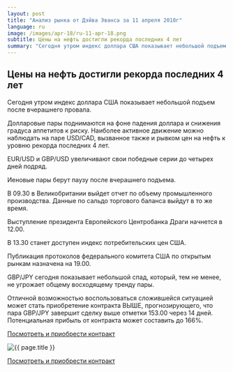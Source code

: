 ```yaml
---
layout: post
title: "Анализ рынка от Дэйва Эванса за 11 апреля 2018г"
language: ru
image: /images/apr-18/ru-11-apr-18.png
subtitle: Цены на нефть достигли рекорда последних 4 лет
summary: "Сегодня утром индекс доллара США показывает небольшой подъем после вчерашнего провала. Долларовые пары поднимаются на фоне падения доллара и снижения градуса аппетитов к риску"
---
```

##  Цены на нефть достигли рекорда последних 4 лет

Сегодня утром индекс доллара США показывает небольшой подъем после вчерашнего провала.

Долларовые пары поднимаются на фоне падения доллара и снижения градуса аппетитов к риску. Наиболее активное движение можно наблюдать на паре USD/CAD, вызванное также и рывком цен на нефть к уровню рекорда последних 4 лет.

EUR/USD и GBP/USD увеличивают свои победные серии до четырех дней подряд.

Иеновые пары берут паузу после вчерашнего подъема.
 
 
В 09.30 в Великобритании выйдет отчет по объему промышленного производства. Данные по сальдо торгового баланса выйдут в то же время.

Выступление президента Европейского Центробанка Драги начнется в 12.00.

В 13.30 станет доступен индекс потребительских цен США.

Публикация протоколов федерального комитета США по открытым рынкам назначена на 19.00.
 
 
GBP/JPY сегодня показывает небольшой спад, который, тем не менее, не угрожает общему восходящему тренду пары.

Отличной возможностью воспользоваться сложившейся ситуацией может стать приобретение контракта ВЫШЕ, прогнозирующего, что пара GBP/JPY завершит сделку выше отметки 153.00 через 14 дней. Потенциальная прибыль от контракта может составить до 166%.

<a href="http://record.binary.com/_bivVDfg8lHux76XffYA0JmNd7ZgqdRLk/1/market=forex&underlying=frxGBPJPY&formname=higherlower&duration_amount=14&duration_units=d&amount=10&amount_type=payout&expiry_type=duration&barrier=153&s=1&t=AGAo0wZxiuWVUSIZnKLQvZ0co5lt24DG" target="_blank">Посмотреть и приобрести контракт</a>

<img src="{{ site.url }}/images/apr-18/ru-11-apr-18.png" alt="{{ page.title }}"  title="{{ page.title }}">

<a href="%LINK%%?https://www.binary.com/d/trade.cgi?market=forex&underlying=frxGBPJPY&formname=higherlower&duration_amount=14&duration_units=d&amount=10&amount_type=payout&expiry_type=duration&barrier=153&s=1&t=AGAo0wZxiuWVUSIZnKLQvZ0co5lt24DG" target="_blank">Посмотреть и приобрести контракт</a>
